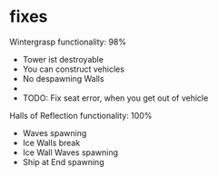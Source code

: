fixes
=====

Wintergrasp functionality: 98% 
  - Tower ist destroyable
  - You can construct vehicles
  - No despawning Walls
  - 
  - TODO: Fix seat error, when you get out of vehicle 


Halls of Reflection functionality: 100%
  - Waves spawning
  - Ice Walls break
  - Ice Wall Waves spawning
  - Ship at End spawning

